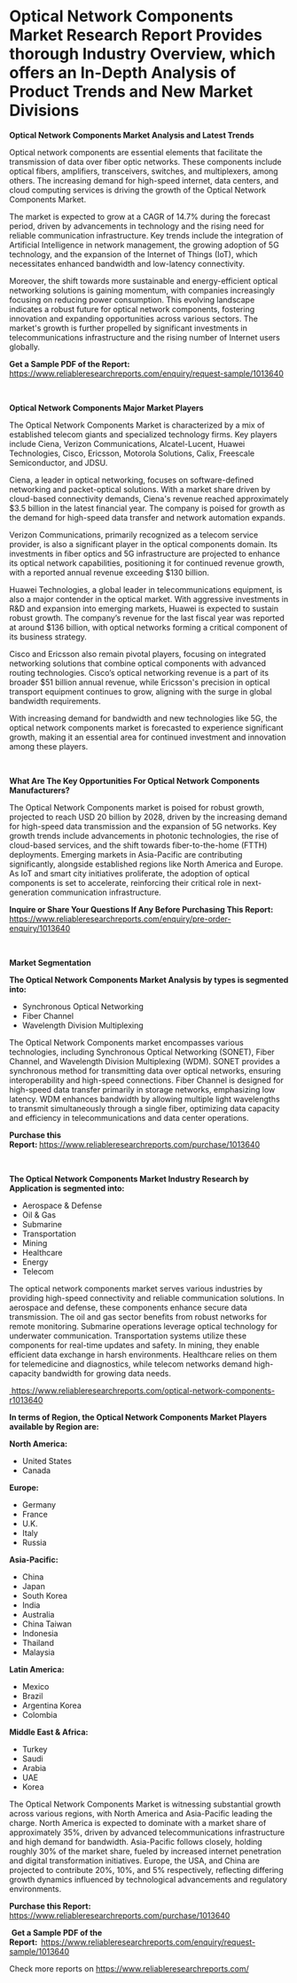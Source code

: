 <p><h1>Optical Network Components Market Research Report Provides thorough Industry Overview, which offers an In-Depth Analysis of Product Trends and New Market Divisions</h1></p><p><strong>Optical Network Components Market Analysis and Latest Trends</strong></p>
<p><p>Optical network components are essential elements that facilitate the transmission of data over fiber optic networks. These components include optical fibers, amplifiers, transceivers, switches, and multiplexers, among others. The increasing demand for high-speed internet, data centers, and cloud computing services is driving the growth of the Optical Network Components Market. </p><p>The market is expected to grow at a CAGR of 14.7% during the forecast period, driven by advancements in technology and the rising need for reliable communication infrastructure. Key trends include the integration of Artificial Intelligence in network management, the growing adoption of 5G technology, and the expansion of the Internet of Things (IoT), which necessitates enhanced bandwidth and low-latency connectivity. </p><p>Moreover, the shift towards more sustainable and energy-efficient optical networking solutions is gaining momentum, with companies increasingly focusing on reducing power consumption. This evolving landscape indicates a robust future for optical network components, fostering innovation and expanding opportunities across various sectors. The market's growth is further propelled by significant investments in telecommunications infrastructure and the rising number of Internet users globally.</p></p>
<p><strong>Get a Sample PDF of the Report:&nbsp;</strong> <a href="https://www.reliableresearchreports.com/enquiry/request-sample/1013640?utm_campaign=2104&utm_medium=2&utm_source=Github&utm_content=ia&utm_term=10022025&utm_id=optical-network-components">https://www.reliableresearchreports.com/enquiry/request-sample/1013640</a></p>
<p>&nbsp;</p>
<p><strong>Optical Network Components Major Market Players</strong></p>
<p><p>The Optical Network Components Market is characterized by a mix of established telecom giants and specialized technology firms. Key players include Ciena, Verizon Communications, Alcatel-Lucent, Huawei Technologies, Cisco, Ericsson, Motorola Solutions, Calix, Freescale Semiconductor, and JDSU.</p><p>Ciena, a leader in optical networking, focuses on software-defined networking and packet-optical solutions. With a market share driven by cloud-based connectivity demands, Ciena's revenue reached approximately $3.5 billion in the latest financial year. The company is poised for growth as the demand for high-speed data transfer and network automation expands.</p><p>Verizon Communications, primarily recognized as a telecom service provider, is also a significant player in the optical components domain. Its investments in fiber optics and 5G infrastructure are projected to enhance its optical network capabilities, positioning it for continued revenue growth, with a reported annual revenue exceeding $130 billion.</p><p>Huawei Technologies, a global leader in telecommunications equipment, is also a major contender in the optical market. With aggressive investments in R&D and expansion into emerging markets, Huawei is expected to sustain robust growth. The company’s revenue for the last fiscal year was reported at around $136 billion, with optical networks forming a critical component of its business strategy.</p><p>Cisco and Ericsson also remain pivotal players, focusing on integrated networking solutions that combine optical components with advanced routing technologies. Cisco’s optical networking revenue is a part of its broader $51 billion annual revenue, while Ericsson's precision in optical transport equipment continues to grow, aligning with the surge in global bandwidth requirements.</p><p>With increasing demand for bandwidth and new technologies like 5G, the optical network components market is forecasted to experience significant growth, making it an essential area for continued investment and innovation among these players.</p></p>
<p>&nbsp;</p>
<p><strong>What Are The Key Opportunities For Optical Network Components Manufacturers?</strong></p>
<p><p>The Optical Network Components market is poised for robust growth, projected to reach USD 20 billion by 2028, driven by the increasing demand for high-speed data transmission and the expansion of 5G networks. Key growth trends include advancements in photonic technologies, the rise of cloud-based services, and the shift towards fiber-to-the-home (FTTH) deployments. Emerging markets in Asia-Pacific are contributing significantly, alongside established regions like North America and Europe. As IoT and smart city initiatives proliferate, the adoption of optical components is set to accelerate, reinforcing their critical role in next-generation communication infrastructure.</p></p>
<p><strong>Inquire or Share Your Questions If Any Before Purchasing This Report:</strong> <a href="https://www.reliableresearchreports.com/enquiry/pre-order-enquiry/1013640?utm_campaign=2104&utm_medium=2&utm_source=Github&utm_content=ia&utm_term=10022025&utm_id=optical-network-components">https://www.reliableresearchreports.com/enquiry/pre-order-enquiry/1013640</a></p>
<p>&nbsp;</p>
<p><strong>Market Segmentation</strong></p>
<p><strong>The Optical Network Components Market Analysis by types is segmented into:</strong></p>
<p><ul><li>Synchronous Optical Networking</li><li>Fiber Channel</li><li>Wavelength Division Multiplexing</li></ul></p>
<p><p>The Optical Network Components market encompasses various technologies, including Synchronous Optical Networking (SONET), Fiber Channel, and Wavelength Division Multiplexing (WDM). SONET provides a synchronous method for transmitting data over optical networks, ensuring interoperability and high-speed connections. Fiber Channel is designed for high-speed data transfer primarily in storage networks, emphasizing low latency. WDM enhances bandwidth by allowing multiple light wavelengths to transmit simultaneously through a single fiber, optimizing data capacity and efficiency in telecommunications and data center operations.</p></p>
<p><strong>Purchase this Report:&nbsp;</strong><a href="https://www.reliableresearchreports.com/purchase/1013640?utm_campaign=2104&utm_medium=2&utm_source=Github&utm_content=ia&utm_term=10022025&utm_id=optical-network-components">https://www.reliableresearchreports.com/purchase/1013640</a></p>
<p>&nbsp;</p>
<p><strong>The Optical Network Components Market Industry Research by Application is segmented into:</strong></p>
<p><ul><li>Aerospace & Defense</li><li>Oil & Gas</li><li>Submarine</li><li>Transportation</li><li>Mining</li><li>Healthcare</li><li>Energy</li><li>Telecom</li></ul></p>
<p><p>The optical network components market serves various industries by providing high-speed connectivity and reliable communication solutions. In aerospace and defense, these components enhance secure data transmission. The oil and gas sector benefits from robust networks for remote monitoring. Submarine operations leverage optical technology for underwater communication. Transportation systems utilize these components for real-time updates and safety. In mining, they enable efficient data exchange in harsh environments. Healthcare relies on them for telemedicine and diagnostics, while telecom networks demand high-capacity bandwidth for growing data needs.</p></p>
<p><a href="https://www.reliableresearchreports.com/optical-network-components-r1013640?utm_campaign=2104&utm_medium=2&utm_source=Github&utm_content=ia&utm_term=10022025&utm_id=optical-network-components">&nbsp;https://www.reliableresearchreports.com/optical-network-components-r1013640</a></p>
<p><strong>In terms of Region, the Optical Network Components Market Players available by Region are:</strong></p>
<p>
    <p> <strong> North America: </strong>
        <ul>
            <li>United States</li>
            <li>Canada</li>
        </ul>
        </p> 
    <p> <strong> Europe: </strong>
        <ul>
            <li>Germany</li>
            <li>France</li>
            <li>U.K.</li>
            <li>Italy</li>
            <li>Russia</li>
        </ul>
        </p> 
    <p> <strong> Asia-Pacific: </strong>
        <ul>
            <li>China</li>
            <li>Japan</li>
            <li>South Korea</li>
            <li>India</li>
            <li>Australia</li>
            <li>China Taiwan</li>
            <li>Indonesia</li>
            <li>Thailand</li>
            <li>Malaysia</li>
        </ul>
        </p> 
    <p> <strong> Latin America: </strong>
        <ul>
            <li>Mexico</li>
            <li>Brazil</li>
            <li>Argentina Korea</li>
            <li>Colombia</li>
        </ul>
        </p> 
    <p> <strong> Middle East & Africa: </strong>
        <ul>
            <li>Turkey</li>
            <li>Saudi</li>
            <li>Arabia</li>
            <li>UAE</li>
            <li>Korea</li>
        </ul>
    </p>
    </p>
<p><p>The Optical Network Components Market is witnessing substantial growth across various regions, with North America and Asia-Pacific leading the charge. North America is expected to dominate with a market share of approximately 35%, driven by advanced telecommunications infrastructure and high demand for bandwidth. Asia-Pacific follows closely, holding roughly 30% of the market share, fueled by increased internet penetration and digital transformation initiatives. Europe, the USA, and China are projected to contribute 20%, 10%, and 5% respectively, reflecting differing growth dynamics influenced by technological advancements and regulatory environments.</p></p>
<p><strong>Purchase this Report: </strong><a href="https://www.reliableresearchreports.com/purchase/1013640?utm_campaign=2104&utm_medium=2&utm_source=Github&utm_content=ia&utm_term=10022025&utm_id=optical-network-components">https://www.reliableresearchreports.com/purchase/1013640</a></p>
<p>&nbsp;<strong>Get a Sample PDF of the Report:&nbsp;&nbsp;</strong><a href="https://www.reliableresearchreports.com/enquiry/request-sample/1013640?utm_campaign=2104&utm_medium=2&utm_source=Github&utm_content=ia&utm_term=10022025&utm_id=optical-network-components">https://www.reliableresearchreports.com/enquiry/request-sample/1013640</a></p>
<p><strong></strong></p>
<p>Check more reports on <a href="https://www.reliableresearchreports.com/?utm_campaign=2104&utm_medium=2&utm_source=Github&utm_content=ia&utm_term=10022025&utm_id=optical-network-components">https://www.reliableresearchreports.com/</a></p>